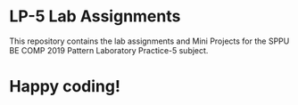 # LP-5 Lab Assignments

This repository contains the lab assignments and Mini Projects for the SPPU BE COMP 2019 Pattern Laboratory Practice-5 subject. 

# Happy coding!
